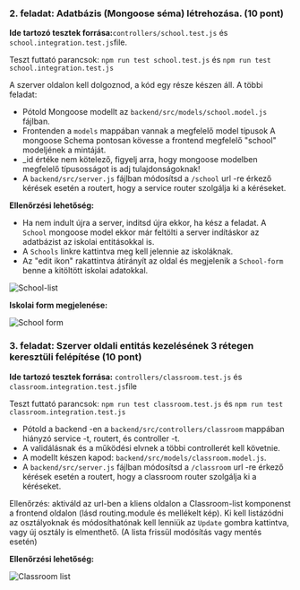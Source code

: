 ### 2. feladat: Adatbázis (Mongoose séma) létrehozása. (10 pont)

**Ide tartozó tesztek forrása:**`controllers/school.test.js` és `school.integration.test.js`file.

Teszt futtató parancsok: `npm run test school.test.js` és `npm run test school.integration.test.js`

 A szerver oldalon kell dolgoznod, a kód egy része készen áll. A többi feladat:


- Pótold Mongoose modellt az `backend/src/models/school.model.js` fájlban.
- Frontenden a `models` mappában vannak a megfelelő model típusok
A mongoose Schema pontosan kövesse a frontend  megfelelő "school" modeljének a mintáját.
- _id értéke nem kötelező, figyelj arra, hogy mongoose modelben megfelelő típusosságot is adj tulajdonságoknak!
- A `backend/src/server.js` fájlban módosítsd a `/school` url -re érkező
kérések esetén a routert, hogy a service router szolgálja ki a kéréseket.

**Ellenőrzési lehetőség:**
- Ha nem indult újra a server, inditsd újra ekkor, ha kész a feladat. A `School` mongoose model ekkor már feltölti a server indításkor az adatbázist az iskolai entitásokkal is.
- A `Schools` linkre kattintva meg kell jelennie az iskoláknak.
- Az "edit ikon" rakattintva átírányít az oldal és megjelenik a `School-form` benne a  kitöltött iskolai adatokkal.

![School-list](./img/school_list.png "School list")


**Iskolai form megjelenése:**

![School form](./img/school_form.png "School form")


### 3. feladat: Szerver oldali entitás kezelésének 3 rétegen keresztüli felépítése (10 pont)

**Ide tartozó tesztek forrása:** `controllers/classroom.test.js` és `classroom.integration.test.js`file

Teszt futtató parancsok: `npm run test classroom.test.js` és `npm run test classroom.integration.test.js`

- Pótold a backend -en a `backend/src/controllers/classroom` mappában hiányzó
service -t, routert, és controller -t.
- A validálásnak és a működési elvnek a többi controllerét kell követnie.
- A modellt készen kapod: `backend/src/models/classroom.model.js`.
- A `backend/src/server.js` fájlban módosítsd a `/classroom` url -re érkező
kérések esetén a routert, hogy a classroom router szolgálja ki a kéréseket.

Ellenőrzés: aktiváld az url-ben a kliens oldalon a Classroom-list komponenst a frontend oldalon (lásd routing.module és mellékelt kép). Ki kell listázódni az osztályoknak és módosíthatónak kell lenniük az `Update` gombra kattintva, vagy új osztály is elmenthető. (A lista frissül modósítás vagy mentés esetén)

**Ellenőrzési lehetőség:**

![Classroom list](./img/class_list.png "Classrooms")